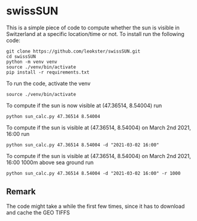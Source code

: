 # swissSUN

This is a simple piece of code to compute whether the sun is visible in Switzerland at a specific location/time or not. To install run the following code:
```
git clone https://github.com/leokster/swissSUN.git
cd swissSUN
python -m venv venv
source ./venv/bin/activate
pip install -r requirements.txt
```

To run the code, activate the venv
```
source ./venv/bin/activate
```

To compute if the sun is now visible at (47.36514, 8.54004) run
```
python sun_calc.py 47.36514 8.54004
```

To compute if the sun is visible at (47.36514, 8.54004) on March 2nd 2021, 16:00 run
```
python sun_calc.py 47.36514 8.54004 -d "2021-03-02 16:00"
```

To compute if the sun is visible at (47.36514, 8.54004) on March 2nd 2021, 16:00 1000m above sea ground run
```
python sun_calc.py 47.36514 8.54004 -d "2021-03-02 16:00" -r 1000
```




## Remark
The code might take a while the first few times, since it has to download and cache the GEO TIFFS